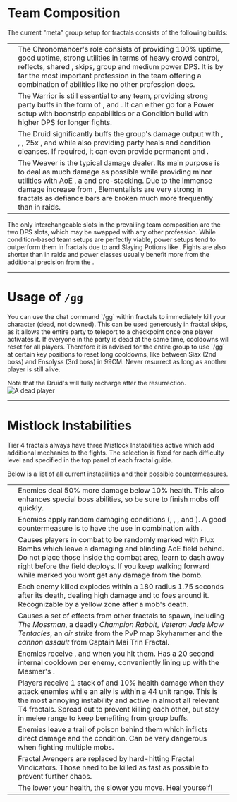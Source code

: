# Team Composition

The current "meta" group setup for fractals consists of the following builds:

| | |
| --- | --- |
| <Specialization name="chronomancer"/> | The Chronomancer's role consists of providing 100% <Boon name="quickness"/> uptime, good <Boon name="alacrity"/> uptime, strong utilities in terms of heavy crowd control, reflects, shared <Boon name="aegis"/>, <Skill id="10197"/> skips, group <Effect name="stealth"/> and medium power DPS. It is by far the most important profession in the team offering a combination of abilities like no other profession does. |
| <Specialization name="warrior"/> | The Warrior is still essential to any team, providing strong party buffs in the form of <Skill id="14405"/>, <Skill id="14407"/> and <Trait id="1482"/>. It can either go for a Power <Icon name="spellbreaker"/> setup with boonstrip capabilities or a Condition <Icon name="berserker"/> build with higher DPS for longer fights. |
| <Specialization name="druid"/> | The Druid significantly buffs the group's damage output with <Skill id="12493"/>, <Skill id="12497"/>, <Skill id="31582"/>, 25x <Boon name="might"/>, <Boon name="fury"/> and <Trait id="1016"/> while also providing party heals and condition cleanses. If required, it can even provide permanent <Boon name="protection"/> and <Boon name="stability"/>. |
| <Specialization name="weaver"/> | The Weaver is the typical damage dealer. Its main purpose is to deal as much damage as possible while providing minor utilities with AoE <Condition name="blind"/>, a <Skill id="5536"/> and <Boon name="might"/> pre-stacking. Due to the immense damage increase from <Trait id="1502"/>, Elementalists are very strong in fractals as defiance bars are broken much more frequently than in raids. |

The only interchangeable slots in the prevailing team composition are the two DPS slots, which may be swapped with any other profession. While condition-based team setups are perfectly viable, power setups tend to outperform them in fractals due to <Item id="24868"/> and Slaying Potions like <Item id="50082"/>. Fights are also shorter than in raids and power classes usually benefit more from the additional precision from the <Item id="79722"/>.

---

# Usage of `/gg`

<Grid>
<Column>
You can use the chat command `/gg` within fractals to immediately kill your character (dead, not downed). This can be used generously in fractal skips, as it allows the entire party to teleport to a checkpoint once one player activates it.
If everyone in the party is dead at the same time, cooldowns will reset for all players. Therefore it is advised for the entire group to use `/gg` at certain key positions to reset long cooldowns, like between Siax (2nd boss) and Ensolyss (3rd boss) in 99CM. Never resurrect as long as another player is still alive.

Note that the Druid's <Skill id="31869"/> will fully recharge after the resurrection.
</Column>
<Column width="6" compact>
    <Image src="mechanics/fractal-basics/images/gg.jpg" title="A dead player" compact/>
</Column>
</Grid>

---

# Mistlock Instabilities

Tier 4 fractals always have three Mistlock Instabilities active which add additional mechanics to the fights. The selection is fixed for each difficulty level and specified in the top panel of each fractal guide.

Below is a list of all current instabilities and their possible countermeasures.

| | |
| --- | --- |
| <Instability name="Adrenaline Rush"/> | Enemies deal 50% more damage below 10% health. This also enhances special boss abilities, so be sure to finish mobs off quickly. |
| <Instability name="Afflicted"/> | Enemies apply random damaging conditions (<Condition name="bleeding"/>, <Condition name="burning"/>, <Condition name="confusion"/>, <Condition name="poison"/> and <Condition name="torment"/>). A good countermeasure is to have the <Specialization name="druid"/> use <Skill id="12489"/> in combination with <Trait id="1075"/>. |
| <Instability name="Flux Bomb"/> | Causes players in combat to be randomly marked with Flux Bombs which leave a damaging and blinding AoE field behind. Do not place those inside the combat area, learn to dash away right before the field deploys. If you keep walking forward while marked you wont get any damage from the bomb. |
| <Instability name="Last Laugh"/> | Each enemy killed explodes within a 180 radius 1.75 seconds after its death, dealing high damage and <Control name="launch"/> to foes around it. Recognizable by a yellow zone after a mob's death. |
| <Instability name="Mists Convergence"/> | Causes a set of effects from other fractals to spawn, including *The Mossman*, a deadly *Champion Rabbit*, *Veteran Jade Maw Tentacles*, an *air strike* from the PvP map Skyhammer and the *cannon assault* from Captain Mai Trin Fractal. |
| <Instability name="No Pain, No Gain"/> | Enemies receive <Boon name="protection"/>, <Boon name="might"/> and <Boon name="fury"/> when you hit them. Has a 20 second internal cooldown per enemy, conveniently lining up with the Mesmer's <Skill id="10267"/>. |
| <Instability name="Social Awkwardness"/> | Players receive 1 stack of <Effect name="agony"/> and 10% health damage when they attack enemies while an ally is within a 44 unit range. This is the most annoying instability and active in almost all relevant T4 fractals. Spread out to prevent killing each other, but stay in melee range to keep benefiting from group buffs. |
| <Instability name="Toxic Trail"/> | Enemies leave a trail of poison behind them which inflicts direct damage and the <Condition name="poison"/> condition. Can be very dangerous when fighting multiple mobs. |
| <Instability name="Fractal Vindicators"/> | Fractal Avengers are replaced by hard-hitting Fractal Vindicators. Those need to be killed as fast as possible to prevent further chaos. |
| <Instability name="Hamstrung"/> | The lower your health, the slower you move. Heal yourself! |
